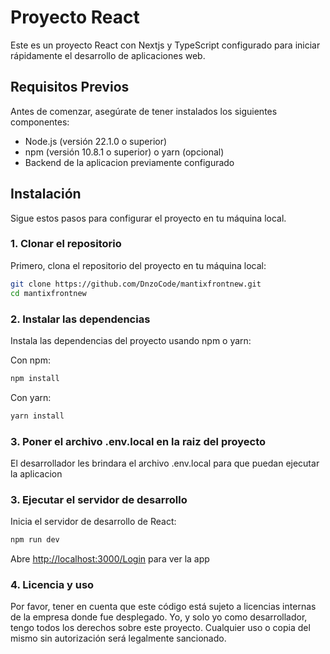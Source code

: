 # Proyecto React

Este es un proyecto React con Nextjs y TypeScript configurado para iniciar rápidamente el desarrollo de aplicaciones web.

## Requisitos Previos

Antes de comenzar, asegúrate de tener instalados los siguientes componentes:

- Node.js (versión 22.1.0 o superior)
- npm (versión 10.8.1 o superior) o yarn (opcional)
- Backend de la aplicacion previamente configurado

## Instalación

Sigue estos pasos para configurar el proyecto en tu máquina local.

### 1. Clonar el repositorio

Primero, clona el repositorio del proyecto en tu máquina local:

```bash
git clone https://github.com/DnzoCode/mantixfrontnew.git
cd mantixfrontnew
```

### 2. Instalar las dependencias
Instala las dependencias del proyecto usando npm o yarn:

Con npm:
```bash
npm install
```
Con yarn:
```bash
yarn install
```
### 3. Poner el archivo .env.local en la raiz del proyecto
El desarrollador les brindara el archivo .env.local para que puedan ejecutar la aplicacion

### 3. Ejecutar el servidor de desarrollo
Inicia el servidor de desarrollo de React:

```bash
npm run dev
```


Abre [http://localhost:3000/Login](http://localhost:3000/Login) para ver la app


### 4. Licencia y uso
Por favor, tener en cuenta que este código está sujeto a licencias internas de la empresa donde fue desplegado. Yo, y solo yo como desarrollador, tengo todos los derechos sobre este proyecto. Cualquier uso o copia del mismo sin autorización será legalmente sancionado.